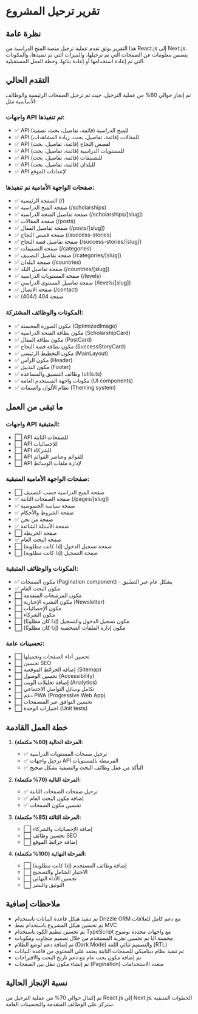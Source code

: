 # تقرير ترحيل المشروع

## نظرة عامة

هذا التقرير يوثق تقدم عملية ترحيل منصة المنح الدراسية من React.js إلى Next.js. يتضمن معلومات عن الصفحات التي تم ترحيلها، والميزات التي تم تنفيذها، والمكونات التي تم إعادة استخدامها أو إعادة بنائها، وخطة العمل المستقبلية.

## التقدم الحالي

تم إنجاز حوالي 60% من عملية الترحيل، حيث تم ترحيل الصفحات الرئيسية والوظائف الأساسية مثل:

### واجهات API تم تنفيذها:

- ✅ API للمنح الدراسية (قائمة، تفاصيل، بحث، تصفية)
- ✅ API للمقالات (قائمة، تفاصيل، بحث، زيادة المشاهدات)
- ✅ API لقصص النجاح (قائمة، تفاصيل، بحث)
- ✅ API للمستويات الدراسية (قائمة، تفاصيل، بحث)
- ✅ API للتصنيفات (قائمة، تفاصيل، بحث)
- ✅ API للبلدان (قائمة، تفاصيل، بحث)
- ✅ API لإعدادات الموقع

### صفحات الواجهة الأمامية تم تنفيذها:

- ✅ الصفحة الرئيسية (/)
- ✅ صفحة المنح الدراسية (/scholarships)
- ✅ صفحة تفاصيل المنحة الدراسية (/scholarships/[slug])
- ✅ صفحة المقالات (/posts)
- ✅ صفحة تفاصيل المقال (/posts/[slug])
- ✅ صفحة قصص النجاح (/success-stories)
- ✅ صفحة تفاصيل قصة النجاح (/success-stories/[slug])
- ✅ صفحة التصنيفات (/categories)
- ✅ صفحة تفاصيل التصنيف (/categories/[slug])
- ✅ صفحة البلدان (/countries)
- ✅ صفحة تفاصيل البلد (/countries/[slug])
- ✅ صفحة المستويات الدراسية (/levels)
- ✅ صفحة تفاصيل المستوى الدراسي (/levels/[slug])
- ✅ صفحة الاتصال (/contact)
- ✅ صفحة 404 (/404)

### المكونات والوظائف المشتركة:

- ✅ مكون الصورة المحسنة (OptimizedImage)
- ✅ مكون بطاقة المنحة الدراسية (ScholarshipCard)
- ✅ مكون بطاقة المقال (PostCard)
- ✅ مكون بطاقة قصة النجاح (SuccessStoryCard)
- ✅ مكون التخطيط الرئيسي (MainLayout)
- ✅ مكون الرأس (Header)
- ✅ مكون التذييل (Footer)
- ✅ وظائف التنسيق والمساعدة (utils.ts)
- ✅ مكونات واجهة المستخدم العامة (UI components)
- ✅ نظام الألوان والسمات (Theming system)

## ما تبقى من العمل

### واجهات API المتبقية:

- ⬜️ API للصفحات الثابتة
- ⬜️ API للإحصائيات
- ⬜️ API للشركاء
- ⬜️ API للقوائم وعناصر القوائم
- ⬜️ API لإدارة ملفات الوسائط

### صفحات الواجهة الأمامية المتبقية:

- ⬜️ صفحة المنح الدراسية حسب التصنيف
- ✅ صفحة الصفحات الثابتة (/pages/[slug])
- ✅ صفحة سياسة الخصوصية
- ✅ صفحة الشروط والأحكام
- ✅ صفحة من نحن
- ✅ صفحة الأسئلة الشائعة
- ⬜️ صفحة الخريطة
- ✅ صفحة البحث العام
- ⬜️ صفحة تسجيل الدخول (إذا كانت مطلوبة)
- ⬜️ صفحة التسجيل (إذا كانت مطلوبة)

### المكونات والوظائف المتبقية:

- ✅ مكون الصفحات (Pagination component) - بشكل عام عبر التطبيق
- ✅ مكون البحث العام
- ⬜️ مكون المرشحات المتقدمة
- ⬜️ مكون النشرة الإخبارية (Newsletter)
- ⬜️ مكون الإحصائيات
- ⬜️ مكون الشركاء
- ⬜️ مكون تسجيل الدخول والتسجيل (إذا كان مطلوبًا)
- ⬜️ مكون إدارة الملفات الشخصية (إذا كان مطلوبًا)

### تحسينات عامة:

- ⬜️ تحسين أداء الصفحات وتحميلها
- ⬜️ تحسين SEO
- ⬜️ إضافة الخرائط الموقعية (Sitemap)
- ⬜️ تحسين الوصول (Accessibility)
- ⬜️ إضافة تحليلات الويب (Analytics)
- ⬜️ تكامل وسائل التواصل الاجتماعي
- ⬜️ دعم PWA (Progressive Web App)
- ⬜️ تحسين التوافق عبر المتصفحات
- ⬜️ اختبارات الوحدة (Unit tests)

## خطة العمل القادمة

1. **المرحلة الحالية (60% مكتملة):**
   - ✅ ترحيل صفحات المستويات الدراسية
   - ✅ ترحيل واجهات API المرتبطة بالمستويات
   - ✅ التأكد من عمل وظائف البحث والتصفية بشكل صحيح

2. **المرحلة التالية (70% مكتملة):**
   - ✅ ترحيل صفحات الصفحات الثابتة
   - ✅ إضافة مكون البحث العام
   - ✅ تحسين مكون الصفحات

3. **المرحلة الثالثة (85% مكتملة):**
   - ⬜️ إضافة الإحصائيات والشركاء
   - ⬜️ تحسين وظائف SEO
   - ⬜️ إضافة خرائط الموقع

4. **المرحلة النهائية (100% مكتملة):**
   - ⬜️ إضافة وظائف المستخدم (إذا كانت مطلوبة)
   - ⬜️ الاختبار الشامل والتصحيح
   - ⬜️ تحسين الأداء النهائي
   - ⬜️ التوثيق والنشر

## ملاحظات إضافية

- تم تنفيذ هيكل قاعدة البيانات باستخدام Drizzle ORM مع دعم كامل للعلاقات
- تم تحسين هيكل المشروع باستخدام نمط MVC
- تم تحسين تنظيم الكود باستخدام TypeScript مع واجهات محددة بوضوح
- تم تحسين تجربة المستخدم من خلال تصميم متجاوب ومكونات UI محسنة
- تم إضافة دعم لوضع الظلام (Dark Mode) والتصميم ثنائي اللغة (RTL)
- تم تنفيذ نظام ديناميكي للصفحات الثابتة يعتمد على المحتوى من قاعدة البيانات
- تم إضافة مكون بحث عام مع دعم تاريخ البحث والاقتراحات
- تم إنشاء مكون تنقل بين الصفحات (Pagination) متعدد الاستخدامات

## نسبة الإنجاز الحالية

تم إكمال حوالي 70% من عملية الترحيل من React.js إلى Next.js. الخطوات المتبقية ستركز على الوظائف المتقدمة والتحسينات العامة.